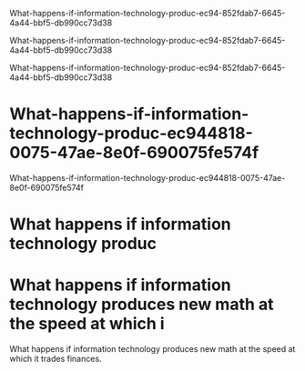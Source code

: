 What-happens-if-information-technology-produc-ec94-852fdab7-6645-4a44-bbf5-db990cc73d38

What-happens-if-information-technology-produc-ec94-852fdab7-6645-4a44-bbf5-db990cc73d38

What-happens-if-information-technology-produc-ec94-852fdab7-6645-4a44-bbf5-db990cc73d38

# What-happens-if-information-technology-produc-ec944818-0075-47ae-8e0f-690075fe574f

What-happens-if-information-technology-produc-ec944818-0075-47ae-8e0f-690075fe574f

# What happens if information technology produc

# What happens if information technology produces new math at the speed at which i

What happens if information technology produces new math at the speed at which it trades finances.